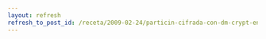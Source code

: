 ```yaml
---
layout: refresh
refresh_to_post_id: /receta/2009-02-24/particin-cifrada-con-dm-crypt-en-debian
---
```

